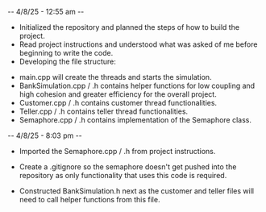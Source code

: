 -- 4/8/25 - 12:55 am --
* Initialized the repository and planned the steps of how to build the project.
* Read project instructions and understood what was asked of me before beginning to write the code.
* Developing the file structure:
- main.cpp will create the threads and starts the simulation.
- BankSimulation.cpp / .h contains helper functions for low coupling and high cohesion and greater efficiency for the overall project.
- Customer.cpp / .h contains customer thread functionalities.
- Teller.cpp / .h contains teller thread functionalities.
- Semaphore.cpp / .h contains implementation of the Semaphore class. 

-- 4/8/25 - 8:03 pm --
* Imported the Semaphore.cpp / .h from project instructions.
- Create a .gitignore so the semaphore doesn't get pushed into the repository as only functionality that uses this code is required.
* Constructed BankSimulation.h next as the customer and teller files will need to call helper functions from this file.
